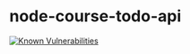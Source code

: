 # node-course-todo-api

[![Known Vulnerabilities](https://snyk.io/test/github/Moser-ss/node-course-todo-api/badge.svg?targetFile=package.json)](https://snyk.io/test/github/Moser-ss/node-course-todo-api?targetFile=package.json)
